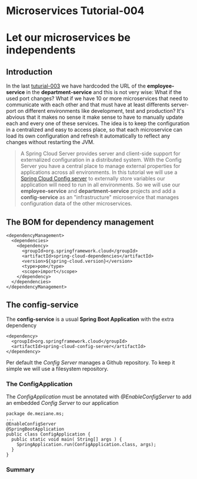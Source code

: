 # Microservices Tutorial-004
# Let our microservices be independents
## Introduction
In the last [tuturial-003](https://github.com/Meziano/tutorial-003) we have hardcoded the URL of the **employee-service** in the **department-service** and this is not very wise: What if the used port changes? What if we have 10 or more microservices that need to communicate with each other and that must have at least differents server-port on different environments like development, test and production?
It's abvious that it makes no sense it make sense to have to manually update each and every one of these services. 
The idea is to keep the configuration in a centralized and easy to access place, so that each microservice can load its own configuration and refresh it automatically to reflect any changes without restarting the JVM.
> A Spring Cloud Server provides server and client-side support for externalized configuration in a distributed system. With the Config Server you have a central
> place to manage external properties for applications across all environments.
In this tutorial we will use a [Spring Cloud Config server](https://cloud.spring.io/spring-cloud-config/) to externally store variables our  application will need to run in all environments.
So we will use our **employee-service** and **department-service** projects and add a **config-service** as an "infrastructure" microservice that manages configuration data of the other microservices.
## The BOM for dependency management

```
<dependencyManagement>
  <dependencies>
    <dependency>
      <groupId>org.springframework.cloud</groupId>
      <artifactId>spring-cloud-dependencies</artifactId>
      <version>${spring-cloud.version}</version>
      <type>pom</type>
      <scope>import</scope>
    </dependency>
  </dependencies>
</dependencyManagement>
```
## The config-service 
The **config-service** is a usual **Spring Boot Application** with the extra dependency 
```
<dependency>
  <groupId>org.springframework.cloud</groupId>
  <artifactId>spring-cloud-config-server</artifactId>
</dependency>
```
Per default the *Config Server* manages a Github repository.
To keep it simple we will use a filesystem repository. 
### The ConfigApplication
The *ConfigApplication* must be annotated with *@EnableConfigServer* to add an embedded *Config Server* to our application
```
package de.meziane.ms;
...
@EnableConfigServer
@SpringBootApplication
public class ConfigApplication {
  public static void main( String[] args ) {
    SpringApplication.run(ConfigApplication.class, args);    	
  }
}
```


### Summary
<!--stackedit_data:
eyJoaXN0b3J5IjpbLTE3MjkzMjY2OTAsMjA3Mjc4NTIzMywyMT
c0MDQ3NjcsMzY1NTY5MTY1LC02NzczNTk4NDIsMTUyNzE3NjYx
OSwxODg3MDYzNDAsMTkyMDExNTI1Nl19
-->